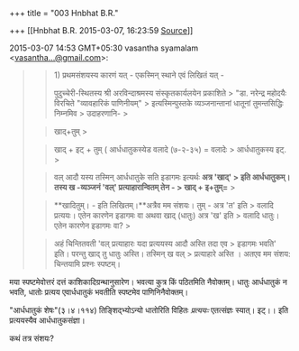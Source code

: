 +++
title = "003 Hnbhat B.R."

+++
[[Hnbhat B.R.	2015-03-07, 16:23:59 [Source](https://groups.google.com/g/samskrita/c/ubXeiOwXQ2Y)]]



2015-03-07 14:53 GMT+05:30 vasantha syamalam \<[vasantha...@gmail.com]()\>:  

> 
> > 1\) प्रथमसंशयस्य कारणं यत् - एकस्मिन् स्थाने एवं लिखितं यत् -
> > 
> > पुदुच्चेरी-स्थितस्य श्री अरविन्दाश्रमस्य संस्कृतकार्यलयेन प्रकाशिते > "डा. नरेन्द्र महोदयैः विरचिते "व्यावहारिकं पाणिनीयम्" > इत्यस्मिन्पुस्तके व्यञ्जनान्तानां धातूनां तुमन्तसिद्धिः निम्नमिव > उदाहरणानि- >
> 
> > 
> > खाद्+तुम् >
> 
> > 
> > खाद् + इट् + तुम् ( आर्धधातुकस्येड वलादे (७-२-३५) = वलादेः > आर्धधातुकस्य इट्. >
> 
> > 
> > वल् आदौ यस्य तस्मिन् आर्धधातुके सति इडागमः इत्यर्थः **अत्र 'खाद्' > इति आर्धधातुकम्। तस्य ख -व्यञ्जनं 'वल्' प्रत्याहारान्वितम् तेन - > खाद् + इ+तुम्=** >
> 
> > 
> > **खादितुम्। - इति लिखितम्।**अत्रैव मम संशयः। तुम् - अत्र 'त' इति > वलादि प्रत्ययः। एतेन कारणेन इडागमः वा अथवा खाद् (धातुः) अत्र 'ख' इति > वलादि धातुः। एतेन कारणेन इडागमः वा? >
> 
> > 
> > अहं चिन्तितवती 'वल् प्रत्याहारः यदा प्रत्ययस्य आदौ अस्ति तदा एव > इडागमः भवति' इति। परन्तु खाद् तु धातुः अस्ति। तस्मिन् ख वल् > प्रत्याहारे अस्ति । अतएव मम संशय: चिन्तयामि प्रश्नः स्पष्टम्।  
> > 
> > 

  

मया स्पष्टमेवोत्तरं दत्तं काशिकादिग्रन्थानुसारेण। भवत्या कुत्र किं पठितमिति नैवोक्तम्। धातुः आर्धधातुकं न भवति, धातोः प्रत्यय एवार्धधातुकं भवतीति स्पष्टमेव पाणिनिनैवोक्तम्।

  

"आर्धधातुकं शेषः"(३।४।११४) तिङ्शिद्भ्योऽन्यो धातोरिति विहितः *प्रत्ययःः* एतत्संज्ञः स्यात्। इट्।। इति प्रत्ययस्यैव आर्धधातुकसंज्ञा।

  

  

कथं तत्र संशयः?

  

  

  

